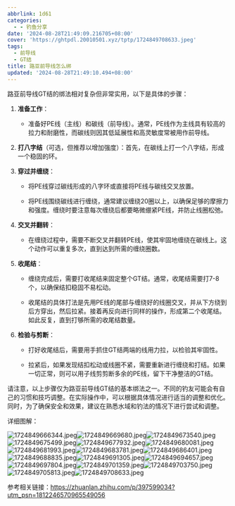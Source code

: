 ```yaml
---
abbrlink: 1d61
categories:
  - - 钓鱼分享
date: '2024-08-28T21:49:09.216705+08:00'
cover: 'https://ghtpdl.20010501.xyz/tptp/1724849708633.jpeg'
tags:
  - 前导线
  - GT结
title: 路亚前导线怎么绑
updated: '2024-08-28T21:49:10.494+08:00'
---
```

路亚前导线GT结的绑法相对复杂但非常实用，以下是具体的步骤：



1. **准备工作**：

   - 准备好PE线（主线）和碳线（前导线）。通常，PE线作为主线具有较高的拉力和耐磨性，而碳线则因其低延展性和高灵敏度常被用作前导线。



2. **打八字结**（可选，但推荐以增加强度）：首先，在碳线上打一个八字结，形成一个稳固的环。



3. **穿过并缠绕**：

   - 将PE线穿过碳线形成的八字环或直接将PE线与碳线交叉放置。

   - 将PE线围绕碳线进行缠绕，通常建议缠绕20圈以上，以确保足够的摩擦力和强度。缠绕时要注意每次缠绕后都要略微绷紧PE线，并防止线圈松弛。



4. **交叉并翻转**：

   - 在缠绕过程中，需要不断交叉并翻转PE线，使其牢固地缠绕在碳线上。这个动作可以重复多次，直到达到所需的缠绕圈数。



5. **收尾结**：

   - 缠绕完成后，需要打收尾结来固定整个GT结。通常，收尾结需要打7-8个，以确保结扣稳固不易松动。

   - 收尾结的具体打法是先用PE线的尾部与缠绕好的线圈交叉，并从下方绕到后方穿出，然后拉紧。接着再反向进行同样的操作，形成第二个收尾结。如此反复，直到打够所需的收尾结数量。



6. **检验与剪断**：

   - 打好收尾结后，需要用手抓住GT结两端的线用力拉，以检验其牢固性。

   - 拉紧后，如果发现结扣松动或线圈不紧，需要重新进行缠绕和打结。如果一切正常，则可以用子线剪剪断多余的PE线，留下干净整洁的GT结。



请注意，以上步骤仅为路亚前导线GT结的基本绑法之一。不同的钓友可能会有自己的习惯和技巧调整。在实际操作中，可以根据具体情况进行适当的调整和优化。同时，为了确保安全和效果，建议在熟悉水域和钓法的情况下进行尝试和调整。

详细图解：

![1724849666344.jpeg](https://ghtpdl.20010501.xyz/tptp/1724849666344.jpeg)![1724849669680.jpeg](https://ghtpdl.20010501.xyz/tptp/1724849669680.jpeg)![1724849673540.jpeg](https://ghtpdl.20010501.xyz/tptp/1724849673540.jpeg)![1724849675499.jpeg](https://ghtpdl.20010501.xyz/tptp/1724849675499.jpeg)![1724849677932.jpeg](https://ghtpdl.20010501.xyz/tptp/1724849677932.jpeg)![1724849680081.jpeg](https://ghtpdl.20010501.xyz/tptp/1724849680081.jpeg)![1724849681993.jpeg](https://ghtpdl.20010501.xyz/tptp/1724849681993.jpeg)![1724849683781.jpeg](https://ghtpdl.20010501.xyz/tptp/1724849683781.jpeg)![1724849686401.jpeg](https://ghtpdl.20010501.xyz/tptp/1724849686401.jpeg)![1724849688835.jpeg](https://ghtpdl.20010501.xyz/tptp/1724849688835.jpeg)![1724849691305.jpeg](https://ghtpdl.20010501.xyz/tptp/1724849691305.jpeg)![1724849694657.jpeg](https://ghtpdl.20010501.xyz/tptp/1724849694657.jpeg)![1724849697804.jpeg](https://ghtpdl.20010501.xyz/tptp/1724849697804.jpeg)![1724849701359.jpeg](https://ghtpdl.20010501.xyz/tptp/1724849701359.jpeg)![1724849703750.jpeg](https://ghtpdl.20010501.xyz/tptp/1724849703750.jpeg)![1724849705813.jpeg](https://ghtpdl.20010501.xyz/tptp/1724849705813.jpeg)![1724849708633.jpeg](https://ghtpdl.20010501.xyz/tptp/1724849708633.jpeg)

参考相关链接：https://zhuanlan.zhihu.com/p/397599034?utm_psn=1812246570965549056
